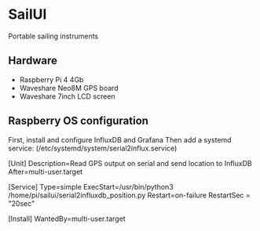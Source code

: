 # SailUI
Portable sailing instruments

## Hardware
- Raspberry Pi 4 4Gb
- Waveshare Neo8M GPS board
- Waveshare 7inch LCD screen

## Raspberry OS configuration
First, install and configure InfluxDB and Grafana
Then add a systemd service: (/etc/systemd/system/serial2influx.service)

[Unit]
Description=Read GPS output on serial and send location to InfluxDB
After=multi-user.target

[Service]
Type=simple
ExecStart=/usr/bin/python3 /home/pi/sailui/serial2influxdb_position.py
Restart=on-failure
RestartSec = "20sec"

[Install]
WantedBy=multi-user.target
